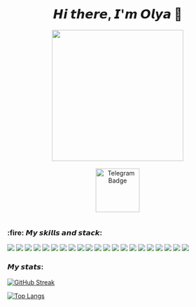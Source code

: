 <div id="header" align="center">
  <p>
    <h1>𝙃𝙞 𝙩𝙝𝙚𝙧𝙚, 𝙄'𝙢 𝙊𝙡𝙮𝙖 👋</h1> 
  </p>
  <img src="https://media.giphy.com/media/v1.Y2lkPTc5MGI3NjExc2dlZjU1NXRlcGZmbXY5ZDNrNmR2a25zNHN4ZDJmbTBrcmw4d3cwcCZlcD12MV9pbnRlcm5hbF9naWZfYnlfaWQmY3Q9Zw/l2QEiR4HiwwD1vTsA/giphy.gif" width="300"/>
</div>
<br>
<div id="badges" align="center">
  <a href="https://t.me/bookreeva">
    <img src=https://img.shields.io/badge/Telegram-blue?logo=telegram&logoColor=white alt="Telegram Badge" width="100"/>
  </a>
  <p>
    <img src="https://komarev.com/ghpvc/?username=chanfoxx&style=flat-square&color=blue" alt=""/>
  </p>
</div>
<div>
  <h3> :fire: 𝙈𝙮 𝙨𝙠𝙞𝙡𝙡𝙨 𝙖𝙣𝙙 𝙨𝙩𝙖𝙘𝙠:</h3>
  <img src="https://img.shields.io/badge/python-3670A0?style=for-the-badge&logo=python&logoColor=ffdd54" />
  <img src="https://img.shields.io/badge/Django-092E20?style=for-the-badge&logo=django&logoColor=white" />
  <img src="https://img.shields.io/badge/django%20rest-ff1709?style=for-the-badge&logo=django&logoColor=white" />
  <img src="https://img.shields.io/badge/PostgreSQL-316192?style=for-the-badge&logo=postgresql&logoColor=white" />
  <img src="https://img.shields.io/badge/html5-%23E34F26.svg?style=for-the-badge&logo=html5&logoColor=white" />
  <img src="https://img.shields.io/badge/css3-%231572B6.svg?style=for-the-badge&logo=css3&logoColor=white" />
  <img src="https://img.shields.io/badge/GIT-E44C30?style=for-the-badge&logo=git&logoColor=white" />
  <img src="https://img.shields.io/badge/GitHub-100000?style=for-the-badge&logo=github&logoColor=white" />
  <img src="https://img.shields.io/badge/Docker-2CA5E0?style=for-the-badge&logo=docker&logoColor=white" />
  <img src="https://img.shields.io/badge/celery-%2337814A.svg?&style=for-the-badge&logo=celery&logoColor=white" />
  <img src="https://img.shields.io/badge/gunicorn-%298729.svg?style=for-the-badge&logo=gunicorn&logoColor=white" />
  <img src="https://img.shields.io/badge/nginx-%23009639.svg?style=for-the-badge&logo=nginx&logoColor=white" />
  <img src="https://img.shields.io/badge/redis-%23DC382D.svg?&style=for-the-badge&logo=redis&logoColor=white" />
  <img src="https://habrastorage.org/webt/h_/bx/5p/h_bx5pbsihbuqf0pdulvawb4pjm.png" />
  <img src="https://img.shields.io/badge/Socket.io-010101?&style=for-the-badge&logo=Socket.io&logoColor=white" />
  <img src="https://img.shields.io/badge/Poetry-%233B82F6.svg?style=for-the-badge&logo=poetry&logoColor=0B3D8D" />
  <img src="https://img.shields.io/badge/bootstrap-%238511FA.svg?style=for-the-badge&logo=bootstrap&logoColor=white" />
  <img src="https://img.shields.io/badge/-Swagger-%23Clojure?style=for-the-badge&logo=swagger&logoColor=white" />
  <img src="https://img.shields.io/badge/gitlab-%23181717.svg?style=for-the-badge&logo=gitlab&logoColor=white" />
  <img src="https://img.shields.io/badge/Postman-FF6C37?style=for-the-badge&logo=Postman&logoColor=white" />
  <img src="https://img.shields.io/badge/PyCharm-000000.svg?&style=for-the-badge&logo=PyCharm&logoColor=white" />
  <img src="" />
  <img src="" />
  <img src="" />
  <img src="" />
  <img src="" />
</div>
<div>
<h3> 𝙈𝙮 𝙨𝙩𝙖𝙩𝙨:</h3>
<a href="https://git.io/streak-stats">
  <img src="https://github-readme-streak-stats.herokuapp.com?user=chanfoxx&theme=earth" 
    alt="GitHub Streak" />
</a>

[![Top Langs](https://github-readme-stats.vercel.app/api/top-langs/?username=chanfoxx&layout=compact&theme=vision-friendly-dark)](https://github.com/anuraghazra/github-readme-stats)

</div>
